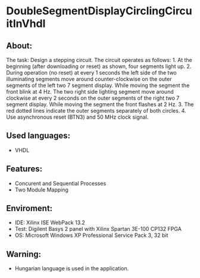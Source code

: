 # DoubleSegmentDisplayCirclingCircuitInVhdl


About:
------
The task:
	Design a stepping circuit. The circuit operates as follows:
	1. At the beginning (after downloading or reset) as shown, four segments light up.
	2. During operation (no reset) at every 1 seconds the left side of the two illuminating segments move around counter-clockwise
	   on the outer segments of the left two 7 segment display.
	   While moving the segment the front blink at 4 Hz.
	   The two right side lighting segment move around clockwise at every 2 seconds on the outer segments of the right two 7 segment display.
	   While moving the segment the front flashes at 2 Hz.
	3. The red dotted lines indicate the outer segments separately of both circles.
	4. Use asynchronous reset (BTN3) and 50 MHz clock signal.


Used languages:
---------------
- VHDL


Features:
---------
- Concurent and Sequential Processes
- Two Module Mapping


Enviroment:
-----------
- IDE: Xilinx ISE WebPack 13.2
- Test: Digilent Basys 2 panel with Xilinx Spartan 3E-100 CP132 FPGA
- OS: Microsoft Windows XP Professional Service Pack 3, 32 bit


Warning:
--------
- Hungarian language is used in the application.
